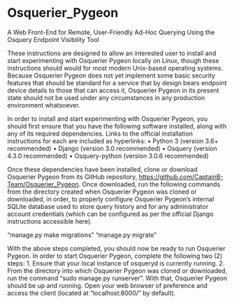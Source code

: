 # Osquerier_Pygeon
A Web Front-End for Remote, User-Friendly Ad-Hoc Querying Using the Osquery Endpoint Visibility Tool

   These instructions are designed to allow an interested user to install and start experimenting with Osquerier Pygeon locally on Linux, though these instructions should would for most modern Unix-based operating systems. Because Osquerier Pygeon does not yet implement some basic security features that should be standard for a service that by design bears endpoint device details to those that can access it, Osquerier Pygeon in its present state should not be used under any circumstances in any production environment whatsoever.

   In order to install and start experimenting with Osquerier Pygeon, you should first ensure that you have the following software installed, along with any of its required dependencies. Links to the official installation instructions for each are included as hyperlinks:
    • Python 3 (version 3.6+ recommended)
    • Django (version 3.0 recommended)
    • Osquery (version 4.3.0 recommended)
    • Osquery-python (version 3.0.6 recommended)

   Once these dependencies have been installed, clone or download Osquerier Pygeon from its GitHub repository, https://github.com/CaptainB-Team/Osquerier_Pygeon. Once downloaded, run the following commands from the directory created when Osquerier Pygeon was cloned or downloaded, in order, to properly configure Osquerier Pygeon’s internal SQLite database used to store query history and for any administrator account credentials (which can be configured as per the official Django instructions accessible here).

  “manage.py make migrations”
  “manage.py migrate”
  
   With the above steps completed, you should now be ready to run Osquerier Pygeon. In order to start Osquerier Pygeon, complete the following two (2) steps:
    1. Ensure that your local instance of osqueryd is currently running.
    2. From the directory into which Osquerier Pygeon was cloned or downloaded, run the command “sudo manage.py runserver”.
	With that, Osquerier Pygeon should be up and running. Open your web browser of preference and access the client (located at “localhost:8000/” by default).
